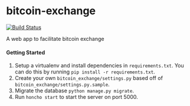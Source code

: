# bitcoin-exchange

[![Build Status](https://travis-ci.org/film42/bitcoin-exchange.svg?branch=master)](https://travis-ci.org/film42/bitcoin-exchange)

A web app to facilitate bitcoin exchange

#### Getting Started

1. Setup a virtualenv and install dependencies in `requirements.txt`. You can do this by running `pip install -r requirements.txt`.
2. Create your own `bitcoin_exchange/settings.py` based off of `bitcoin_exchange/settings.py.sample`.
3. Migrate the database `python manage.py migrate`.
3. Run `honcho start` to start the server on port 5000.
